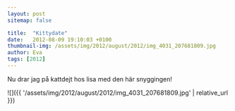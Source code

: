 ```yaml
---
layout: post
sitemap: false

title:  "Kittydate"
date:   2012-08-09 19:10:03 +0100
thumbnail-img: /assets/img/2012/august/2012/img_4031_207681809.jpg
author: Eva
tags: [2012]
---
```


Nu drar jag på kattdejt hos lisa med den här snyggingen!

![]({{ '/assets/img/2012/august/2012/img_4031_207681809.jpg'  | relative_url }})

